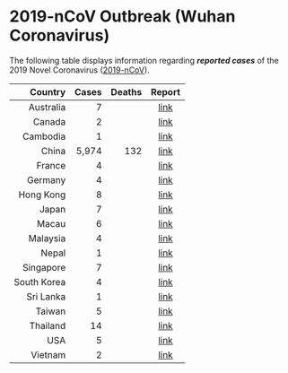 # 2019-nCoV Outbreak (Wuhan Coronavirus)

The following table displays information regarding **_reported cases_** of the 2019 Novel Coronavirus ([2019-nCoV](https://www.cdc.gov/coronavirus/2019-ncov/index.html)).

| Country     | Cases | Deaths | Report
| ----------: | ----: | -----: | :---------------------------------------------------------: |
| Australia   |     7 |        | [link](https://www.abc.net.au/news/2020-01-29/victoria-confirms-second-case-of-coronavirus/11911076)
| Canada      |     2 |        | [link](https://www.cbc.ca/news/canada/toronto/coronavirus-wuhan-ontario-second-case-1.5441401)
| Cambodia    |     1 |        | [link](https://www.aljazeera.com/news/2020/01/countries-confirmed-cases-coronavirus-200125070959786.html)
| China       | 5,974	|    132 | [link](https://bnonews.com/index.php/2020/01/the-latest-coronavirus-cases/)
| France      |     4 |        | [link](https://bnonews.com/index.php/2020/01/the-latest-coronavirus-cases/)
| Germany     |     4 |        | [link](https://www.n-tv.de/panorama/Bereits-vier-Coronavirus-Faelle-in-Bayern-article21540544.html)
| Hong Kong   |     8 |        | [link](https://www.scmp.com/news/china/society/article/3047716/china-bans-wildlife-trade-killer-wuhan-coronavirus-spreads)
| Japan       |     7 |        | [link](https://bnonews.com/index.php/2020/01/the-latest-coronavirus-cases/)
| Macau       |     6 |        | [link](https://www.macaubusiness.com/sixth-pneumonia-virus-case-confirmed-in-macau/)
| Malaysia    |     4 |        | [link](https://www.thestar.com.my/news/nation/2020/01/26/wuhan-virus-fourth-victim-confirmed-in-malaysia)
| Nepal       |     1 |        | [link](https://www.bbc.com/news/world-asia-china-51259649)
| Singapore   |     7 |        | [link](https://www.straitstimes.com/singapore/wuhan-virus-7-confirmed-cases-in-singapore-no-entry-or-transit-for-new-visitors-with-hubei)
| South Korea |     4 |        | [link](https://www.bbc.com/news/world-asia-china-51259649)
| Sri Lanka   |     1 |        | [link](https://www.ft.com/content/11e019c2-fbdb-3c50-a7fe-d15cec8648c7)
| Taiwan      |     5 |        | [link](https://www.aljazeera.com/news/2020/01/countries-confirmed-cases-coronavirus-200125070959786.html)
| Thailand    |    14 |        | [link](https://www.aljazeera.com/news/2020/01/countries-confirmed-cases-coronavirus-200125070959786.html)
| USA         |     5 |        | [link](https://www.fox29.com/news/arizona-resident-is-5th-confirmed-case-of-coronavirus-in-us)
| Vietnam     |     2 |        | [link](https://www.aljazeera.com/news/2020/01/countries-confirmed-cases-coronavirus-200125070959786.html)
